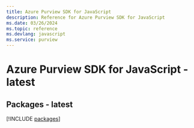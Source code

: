 ```yaml
---
title: Azure Purview SDK for JavaScript
description: Reference for Azure Purview SDK for JavaScript
ms.date: 03/26/2024
ms.topic: reference
ms.devlang: javascript
ms.service: purview
---
```

# Azure Purview SDK for JavaScript - latest
## Packages - latest
[!INCLUDE [packages](purview-index.md)]
